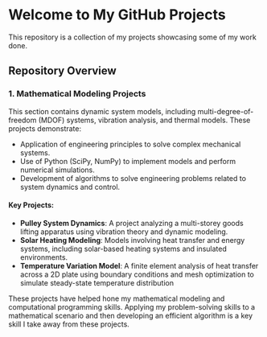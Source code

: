 
# Welcome to My GitHub Projects

This repository is a collection of my projects showcasing some of my work done. 

## Repository Overview

### 1. Mathematical Modeling Projects

This section contains dynamic system models, including multi-degree-of-freedom (MDOF) systems, vibration analysis, and thermal models. These projects demonstrate:
- Application of engineering principles to solve complex mechanical systems.
- Use of Python (SciPy, NumPy) to implement models and perform numerical simulations.
- Development of algorithms to solve engineering problems related to system dynamics and control.

#### Key Projects:
- **Pulley System Dynamics**: A project analyzing a multi-storey goods lifting apparatus using vibration theory and dynamic modeling.
- **Solar Heating Modeling**: Models involving heat transfer and energy systems, including solar-based heating systems and insulated environments.
- **Temperature Variation Model**: A finite element analysis of heat transfer across a 2D plate using boundary conditions and mesh optimization to simulate steady-state temperature distribution

These projects have helped hone my mathematical modeling and computational programming skills. Applying my problem-solving skills to a mathematical scenario and then developing an efficient algorithm is a key skill I take away from these projects.
